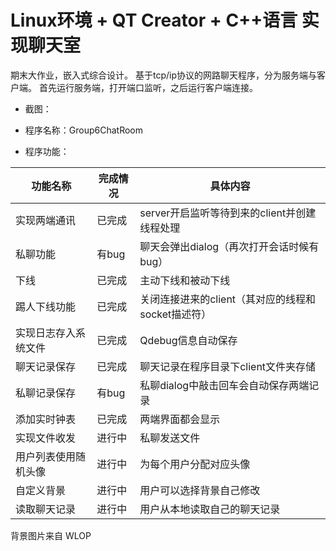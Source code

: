 # Linux环境 + QT Creator + C++语言 实现聊天室

期末大作业，嵌入式综合设计。
基于tcp/ip协议的网路聊天程序，分为服务端与客户端。
首先运行服务端，打开端口监听，之后运行客户端连接。
- 截图：

- 程序名称：Group6ChatRoom
- 程序功能：

| 功能名称 | 完成情况 | 具体内容 |
| ------ | ------ | ------ |
| 实现两端通讯 | 已完成 | server开启监听等待到来的client并创建线程处理 |
| 私聊功能 | 有bug | 聊天会弹出dialog（再次打开会话时候有bug） |
| 下线 | 已完成 | 主动下线和被动下线 |
| 踢人下线功能 | 已完成 | 关闭连接进来的client（其对应的线程和socket描述符） |
| 实现日志存入系统文件 | 已完成 | Qdebug信息自动保存 |
| 聊天记录保存 | 已完成 | 聊天记录在程序目录下client文件夹存储 |
| 私聊记录保存 | 有bug | 私聊dialog中敲击回车会自动保存两端记录 |
| 添加实时钟表 | 已完成 | 两端界面都会显示 |
| 实现文件收发 | 进行中 | 私聊发送文件 |
| 用户列表使用随机头像 | 进行中 | 为每个用户分配对应头像 |
| 自定义背景 | 进行中 | 用户可以选择背景自己修改 |
| 读取聊天记录 | 进行中 | 用户从本地读取自己的聊天记录 |

背景图片来自 WLOP
